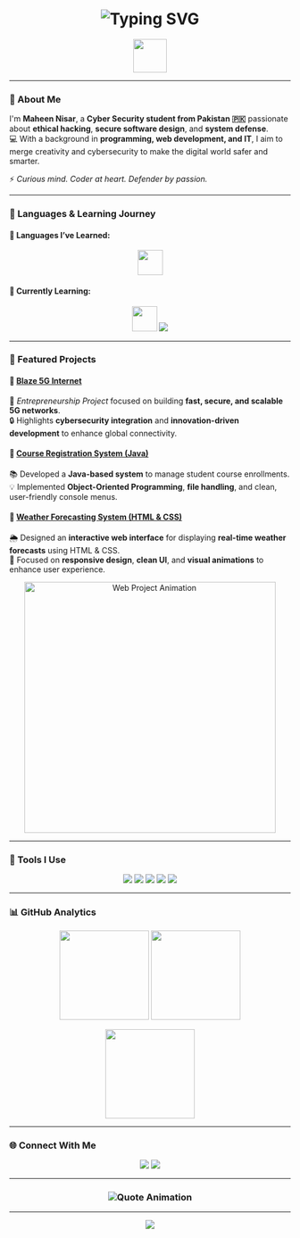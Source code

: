 <!-- Profile Header: Hacker Dark Theme -->
<h1 align="center">
  <img src="https://readme-typing-svg.herokuapp.com?font=Fira+Code&size=22&duration=3000&pause=1000&color=00FF9C&center=true&vCenter=true&width=600&lines=👩‍💻+Hey+there%2C+I'm+Maheen+Nisar;🚀+Cyber+Security+Student+%26+Tech+Explorer;💚+Passionate+About+Ethical+Hacking+and+Coding" alt="Typing SVG" />
</h1>

<p align="center">
  <img src="https://media.giphy.com/media/o0vwzuFwCGAFO/giphy.gif" width="60">
</p>

---

### 🧠 About Me  

I'm **Maheen Nisar**, a **Cyber Security student from Pakistan 🇵🇰** passionate about **ethical hacking**, **secure software design**, and **system defense**.  
💻 With a background in **programming, web development, and IT**, I aim to merge creativity and cybersecurity to make the digital world safer and smarter.  

⚡ *Curious mind. Coder at heart. Defender by passion.*  

---

### 📘 Languages & Learning Journey  

#### 🧩 Languages I’ve Learned:
<p align="center">
  <img src="https://skillicons.dev/icons?i=cpp,java,html,css&theme=dark" height="45" />
</p>

#### 🚀 Currently Learning:
<p align="center">
  <img src="https://skillicons.dev/icons?i=python,kali,linux&theme=dark" height="45" />
  <img src="https://img.shields.io/badge/Data%20Structures%20%26%20Algorithms-000000?style=for-the-badge&logo=codeforces&logoColor=00FF9C" />
</p>

---

### 💼 Featured Projects  

#### 🔹 [Blaze 5G Internet](#)
🚀 *Entrepreneurship Project* focused on building **fast, secure, and scalable 5G networks**.  
🔒 Highlights **cybersecurity integration** and **innovation-driven development** to enhance global connectivity.

#### 🔹 [Course Registration System (Java)](#)
📚 Developed a **Java-based system** to manage student course enrollments.  
💡 Implemented **Object-Oriented Programming**, **file handling**, and clean, user-friendly console menus.

#### 🔹 [Weather Forecasting System (HTML & CSS)](#)
🌦️ Designed an **interactive web interface** for displaying **real-time weather forecasts** using HTML & CSS.  
🎨 Focused on **responsive design**, **clean UI**, and **visual animations** to enhance user experience.  

<p align="center">
  <img src="https://media.giphy.com/media/QTfX9Ejfra3ZmNxh6B/giphy.gif" width="450" alt="Web Project Animation">
</p>

---

### 🧰 Tools I Use  

<p align="center">
  <img src="https://img.shields.io/badge/GitHub-000000?style=for-the-badge&logo=github&logoColor=00FF9C" />
  <img src="https://img.shields.io/badge/Visual%20Studio%20Code-000000?style=for-the-badge&logo=visualstudiocode&logoColor=00FF9C" />
  <img src="https://img.shields.io/badge/Kali%20Linux-000000?style=for-the-badge&logo=kalilinux&logoColor=00FF9C" />
  <img src="https://img.shields.io/badge/NetBeans-000000?style=for-the-badge&logo=apache-netbeans-ide&logoColor=00FF9C" />
  <img src="https://img.shields.io/badge/Turnitin-000000?style=for-the-badge&logo=codepen&logoColor=00FF9C" />
</p>

---

### 📊 GitHub Analytics  

<p align="center">
  <img src="https://github-readme-stats.vercel.app/api?username=MaheenNisar&show_icons=true&theme=dark&hide_border=true&bg_color=000000&title_color=00FF9C&icon_color=00FF9C&text_color=9CA3AF" height="160" />
  <img src="https://github-readme-streak-stats.herokuapp.com/?user=MaheenNisar&theme=dark&hide_border=true&background=000000&ring=00FF9C&fire=00FF9C&currStreakLabel=00FF9C" height="160" />
</p>

<p align="center">
  <img src="https://github-readme-stats.vercel.app/api/top-langs/?username=MaheenNisar&layout=compact&theme=dark&hide_border=true&bg_color=000000&title_color=00FF9C&text_color=9CA3AF" height="160" />
</p>

---

### 🌐 Connect With Me  

<p align="center">
  <a href="mailto:maheennisar856@gmail.com"><img src="https://img.shields.io/badge/📧%20Email-00FF9C?style=for-the-badge&logo=gmail&logoColor=000000" /></a>
  <a href="https://github.com/MaheenNisar"><img src="https://img.shields.io/badge/💻%20GitHub-000000?style=for-the-badge&logo=github&logoColor=00FF9C" /></a>
</p>

---

<h3 align="center">
  <img src="https://readme-typing-svg.herokuapp.com?font=Fira+Code&duration=3000&pause=1000&color=00FF9C&center=true&vCenter=true&width=700&lines=“Hack+the+future,+defend+the+present.”;“Code,+Secure,+Repeat.”;“In+cybersecurity,+knowledge+is+the+best+firewall.”" alt="Quote Animation" />
</h3>

---

<p align="center">
  <img src="https://capsule-render.vercel.app/api?type=waving&color=00FF9C&height=100&section=footer&text=💻+Maheen+Nisar+💻&fontColor=000000&fontAlignY=40" />
</p>
